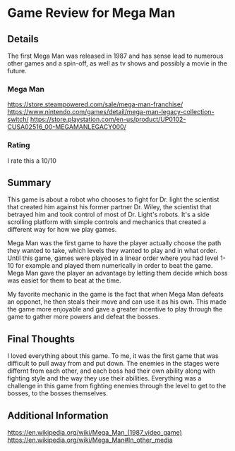 # Game Review for Mega Man

## Details
The first Mega Man was released in 1987 and has sense lead to numerous other
games and a spin-off, as well as tv shows and possibly a movie in the future.

### Mega Man

https://store.steampowered.com/sale/mega-man-franchise/
https://www.nintendo.com/games/detail/mega-man-legacy-collection-switch/
https://store.playstation.com/en-us/product/UP0102-CUSA02516_00-MEGAMANLEGACY000/

### Rating
I rate this a 10/10

## Summary

This game is about a robot who chooses to fight for Dr. light the scientist that created
him against his former partner Dr. Wiley, the scientist that betrayed him and took control
of most of Dr. Light's robots. It's a side scrolling platform with simple controls and
mechanics that created a different way for how we play games.

Mega Man was the first game to have the player actually choose the path they wanted
to take, which levels they wanted to play and in what order. Until this game, games
were played in a linear order where you had level 1-10 for example and played them
numerically in order to beat the game. Mega Man gave the player an advantage by letting
them decide which boss was easiet for them to beat at the time.

My favorite mechanic in the game is the fact that when Mega Man defeats an opponet, he
then steals their move and can use it as his own. This made the game more enjoyable and
gave a greater incentive to play through the game to gather more powers and defeat the
bosses.

## Final Thoughts

I loved everything about this game. To me, it was the first game that was difficult to
pull away from and put down. The enemies in the stages were differnt from each other,
and each boss had their own ability along with fighting style and the way they use their
abilities. Everything was a challenge in this game from fighting enemies through the level
to get to the bosses, to the bosses themselves.

## Additional Information

https://en.wikipedia.org/wiki/Mega_Man_(1987_video_game)
https://en.wikipedia.org/wiki/Mega_Man#In_other_media
